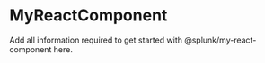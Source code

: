 # MyReactComponent

Add all information required to get started with @splunk/my-react-component here.
